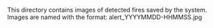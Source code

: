 This directory contains images of detected fires saved by the system.
Images are named with the format: alert_YYYYMMDD-HHMMSS.jpg

